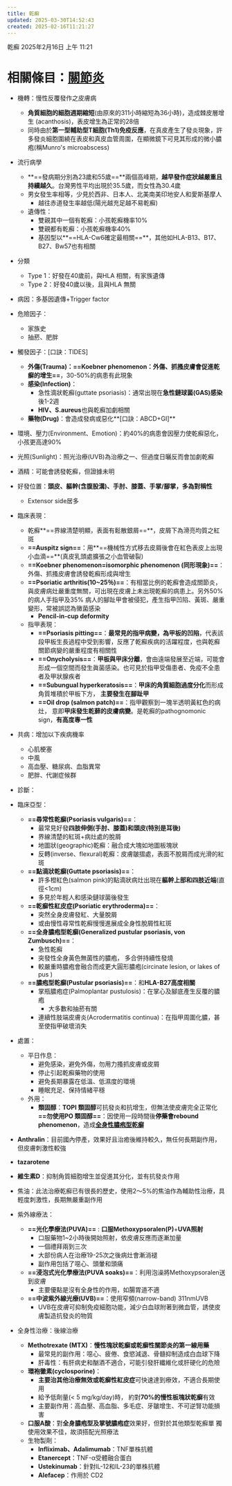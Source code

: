 ```yaml
---
title: 乾癬
updated: 2025-03-30T14:52:43
created: 2025-02-16T11:21:27
---
```


乾癬
2025年2月16日
上午 11:21
# 相關條目：[關節炎](onenote:Rheuma.one#總論|關節炎總論&section-id={2467CC7A-8F2B-4F25-B7A3-313D199800C1}&page-id={F6FBFCC2-66AB-4E98-8391-5F1D0D576BF7}&object-id={4453FD4F-D476-0256-364A-8FFB7BCB988A}&26&base-path=https://d.docs.live.net/56ce32fba64785ca/臨床筆記)

- 機轉：慢性反覆發作之皮膚病
  - **角質細胞的細胞週期縮短**(由原來的311小時縮短為36小時)，造成棘皮層增生 (acanthosis)，表皮增生為正常的28倍
  - 同時由於**第一型輔助型T細胞(Th1)免疫反應**，在真皮產生了發炎現象，許多發炎細胞圍繞在表皮和真皮血管周圍，在顯微鏡下可見其形成的微小膿疱(稱Munro's microabscess)
- 流行病學
  - **==發病期分別為23歲和55歲==**兩個高峰期，**越早發作症狀越嚴重且持續越久**。台灣男性平均出現於35.5歲，而女性為30.4歲
  - 男女發生率相等，少見於西非、日本人、北美南美印地安人和愛斯基摩人
    - 越往赤道發生率越低(陽光越充足越不易乾癬)
  - 遺傳性：
    - 雙親其中一個有乾癬：小孩乾癬機率10%
    - 雙親都有乾癬：小孩乾癬機率40%
    - 基因型以**==HLA-Cw6確定最相關==**，其他如HLA-B13、B17、B27、Bw57也有相關
- 分類
  - Type 1：好發在40歲前，與HLA 相關，有家族遺傳
  - Type 2：好發40歲以後，且與HLA 無關
- 病因：多基因遺傳+Trigger factor
- 危險因子：
  - 家族史
  - 抽菸、肥胖
- 觸發因子：\[口訣：TIDES\]
  - **外傷(Trauma)：==Koebner phenomenon：外傷、抓搔皮膚會促進乾癬的增生==**，30-50%的病患有此現象
  - **感染(Infection)**：
    - 急性滴狀乾癬(guttate psoriasis)：通常出現在**急性鏈球菌(GAS)感染**後1-2週
    - **HIV、S.aureus**也與乾癬加劇相關
  - **藥物(Drug)**：會造成發病或惡化**\[口訣：ABCD+GI\]**

- 環境、壓力(Environment、Emotion)：約40%的病患會因壓力使乾癬惡化，小孩更高達90%
- 光照(Sunlight)：照光治療(UVB)為治療之一、但過度日曬反而會加劇乾癬
- 酒精：可能會誘發乾癬，但證據未明
- 好發位置：**頭皮、軀幹(含腹股溝)、手肘、膝蓋、手掌/腳掌，多為對稱性**
  - Extensor side居多
- 臨床表現：
  - 乾癬**==界線清楚明顯，表面有鬆散銀屑==**，皮屑下為滑亮均質之紅斑
  - **==Auspitz sign==**：用**==機械性方式移去皮屑後會在紅色表皮上出現小血滴==**(真皮乳頭處擴張之小血管破裂)
  - **==Koebner phenomenon=isomorphic phenomenon (同形現象)==**：外傷、抓搔皮膚會誘發乾癬形成與增生
  - **==Psoriatic arthritis(10~25％)==**：有相當比例的乾癬會造成關節炎，與皮膚病灶嚴重度無關，可出現在皮膚上未出現乾癬的病患上。另外50%的病人手指甲及35% 病人的腳趾甲會被侵犯，產生指甲凹陷、黃斑、嚴重變形，常被誤認為黴菌感染
    - **Pencil-in-cup deformity**
  - 指甲表現：
    - **==Psoriasis pitting==**：**最常見的指甲病變，為甲板的凹陷**，代表該段甲板生長過程中受到影響，反應了乾癬疾病的活躍程度，也與乾癬關節病變的嚴重程度有相關性
    - **==Onycholysis==**：**甲板與甲床分離**，會由遠端發展至近端，可能會形成一個空間而發生眞菌感染。也可見於指甲受傷患者、免疫不全患者及甲狀腺疾者
    - **==Subungual hyperkeratosis==**：**甲床的角質細胞過度分化**而形成角質堆積於甲板下方， **主要發生在腳趾甲**
    - **==Oil drop (salmon patch)==**：指甲觀察到一塊半透明黃紅色的病灶， 意即**甲床發生乾蘚的皮膚病變**。是乾癬的pathognomonic sign，**有高度專一性**
- 共病：增加以下疾病機率
  - 心肌梗塞
  - 中風
  - 高血壓、糖尿病、血脂異常
  - 肥胖、代謝症候群
- 診斷：

- 臨床亞型：
  - **==尋常性乾癬(Psoriasis vulgaris)==**：
    - 最常見好發**四肢伸側(手肘、膝蓋)和頭皮(特別是耳後)**
    - 界線清楚的紅斑+病灶處的脫屑
    - 地圖狀(geographic)乾癬：融合成大塊如地圖板塊狀
    - 反轉(inverse、flexural)乾癬：皮膚皺摺處，表面不脫屑而成光滑的紅斑
  - **==點滴狀乾癬(Guttate psoriasis)==**：
    - 許多橙紅色(salmon pink)的點滴狀病灶出現在**軀幹上部和四肢近端**(直徑\<1cm)
    - 多見於年輕人和感染鏈球菌後發生
  - **==乾癬性紅皮症(Psoriatic erythroderma)==**：
    - 突然全身皮膚發紅、大量脫屑
    - 或由慢性尋常性乾癬慢慢進展成全身性脫屑性紅斑
  - **==全身膿疱型乾癬(Generalized pustular psoriasis, von Zumbusch)==**：
    - 急性乾癬
    - 突發性全身黃色無菌性的膿疱， 多合併持續性發燒
    - 較嚴重時膿疱會融合而成更大圓形膿疱(circinate lesion, or lakes of pus )
  - **==膿疱型乾癬(Pustular psoriasis)==**：和**HLA-B27高度相關**
    - 掌瓶膿疱症(Palmoplantar pustulosis)：在掌心及腳底產生反覆的膿疱
      - 大多數和抽菸有關
    - 連續性肢端皮膚炎(Acrodermatitis continua)：在指甲周圍化膿，甚至使指甲破壞消失

- 處置：
  - 平日作息：
    - 避免感染，避免外傷，勿用力搔抓皮膚或皮屑
    - 停止引起乾癬藥物的使用
    - 避免長期暴露在低溫、低濕度的環境
    - 睡眠充足、保持情緒平穩
  - 外用：
    - **類固醇**：**TOPI 類固醇**可抗發炎和抗增生，但無法使皮膚完全正常化
**==勿使用PO 類固醇==**：因使用一段時間後**停藥會rebound phenomenon**，造成[**全身性膿疱型乾癬**](onenote:#🩺|乾癬(Psoriasis)&section-id={8EAEF31F-3C85-4A44-8C94-1B976A1DCB9C}&page-id={9BBF2830-B8BE-439A-A824-34453AE874DF}&object-id={0F3F1EA0-5C51-09FE-3B73-6B900578EE7F}&AA&base-path=https://d.docs.live.net/56ce32fba64785ca/臨床筆記/Derma.one)
- **Anthralin**：目前國內停產，效果好且治癒後維持較久，無任何長期副作用，但皮膚刺激性較強
- **tazarotene**
- **維生素D**：抑制角質細胞增生並促進其分化，並有抗發炎作用
- 焦油：此法治療乾癬已有很長的歷史，使用2〜5%的焦油作為輔助性治療，具輕度刺激性，長期無嚴重副作用
- 紫外線療法：
  - **==光化學療法(PUVA)==** : **口服Methoxypsoralen(P)**+**UVA照射**
    - 口服藥物1~2小時後開始照射，依皮膚反應而逐漸加量
    - 一個禮拜兩到三次
    - 大部份病人在治療19-25次之後病灶會漸消褪
    - 副作用包括了噁心、頭暈和頭痛
  - **==浸泡式光化學療法(PUVA soaks)==**：利用泡澡將Methoxypsoralen送到皮膚
    - 主要優點是沒有全身性的作用，如腸胃道不適
  - **==中波紫外線光療(UVB)==**：使用窄頻(narrow-band) 311nmUVB
    - UVB在皮膚可抑制免疫細胞功能，減少白血球附著到微血管，誘使皮膚製造抗發炎的物質
- 全身性治療：後線治療
  - **Methotrexate (MTX)**：**慢性塊狀乾癬或乾癬性關節炎的第一線用藥**
    - 最常見的副作用：噁心、疲倦、食慾減退、骨髓抑制造成白血球下降
    - 肝毒性：有肝病史和酗酒不適合，可能引發肝纖維化或肝硬化的危險
  - **環袍黴素(cyclosporine)**：
    - **主要治其他治療無效或乾癬性紅皮症**可快速達到療效，不適合長期使用
    - 給予低劑量(\< 5 mg/kg/day)時， 約對**70%的慢性板塊狀乾癬**有效
    - 主要副作用：高血壓、高血脂、多毛症、牙皺增生、不可逆腎功能損害
  - **口服A酸**：對**全身膿疱型及掌號膿疱症**效果好，但對於其他類型乾癬單 獨使用效果不佳，故須搭配光照療法
  - 生物製劑：
    - **Infliximab、Adalimumab**：TNF單株抗體
    - **Etanercept**：TNF-α受體融合蛋白
    - **Ustekinumab**：針對IL-12和IL-23的單株抗體
    - **Alefacep**：作用於 CD2
